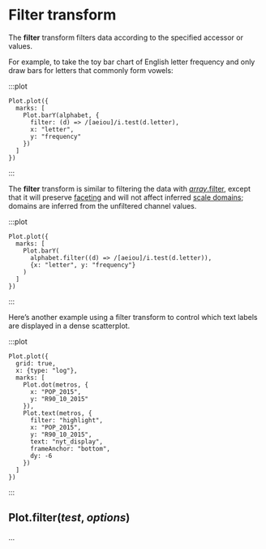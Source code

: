 <script setup>

import * as Plot from "@observablehq/plot";
import * as d3 from "d3";
import alphabet from "../data/alphabet.ts";
import metros from "../data/metros.ts";

</script>

# Filter transform

The **filter** transform filters data according to the specified accessor or values.

For example, to take the toy bar chart of English letter frequency and only draw bars for letters that commonly form vowels:

:::plot
```js{4}
Plot.plot({
  marks: [
    Plot.barY(alphabet, {
      filter: (d) => /[aeiou]/i.test(d.letter),
      x: "letter",
      y: "frequency"
    })
  ]
})
```
:::

The **filter** transform is similar to filtering the data with [*array*.filter](https://developer.mozilla.org/en-US/docs/Web/JavaScript/Reference/Global_Objects/Array/filter), except that it will preserve [faceting](/facets) and will not affect inferred [scale domains](/scales); domains are inferred from the unfiltered channel values.

:::plot
```js{4}
Plot.plot({
  marks: [
    Plot.barY(
      alphabet.filter((d) => /[aeiou]/i.test(d.letter)),
      {x: "letter", y: "frequency"}
    )
  ]
})
```
:::

Here’s another example using a filter transform to control which text labels are displayed in a dense scatterplot.

:::plot
```js{10}
Plot.plot({
  grid: true,
  x: {type: "log"},
  marks: [
    Plot.dot(metros, {
      x: "POP_2015",
      y: "R90_10_2015"
    }),
    Plot.text(metros, {
      filter: "highlight",
      x: "POP_2015",
      y: "R90_10_2015",
      text: "nyt_display",
      frameAnchor: "bottom",
      dy: -6
    })
  ]
})
```
:::

## Plot.filter(*test*, *options*)

…

